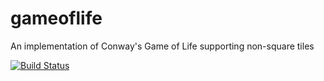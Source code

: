 # gameoflife
An implementation of Conway's Game of Life supporting non-square tiles

[![Build Status](https://yitzhaks.visualstudio.com/GameOfLife/_apis/build/status/yitzhaks.gameoflife?branchName=master)](https://yitzhaks.visualstudio.com/GameOfLife/_build/latest?definitionId=2&branchName=master)

